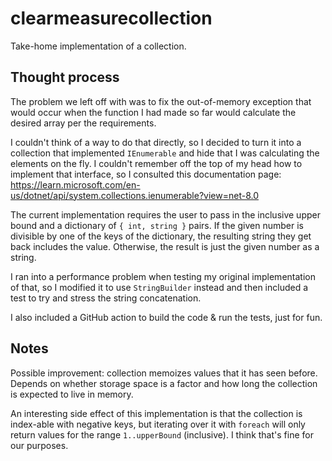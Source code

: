 # clearmeasurecollection

Take-home implementation of a collection.

## Thought process

The problem we left off with was to fix the out-of-memory exception that would occur when the function I had made so far would calculate the desired array per the requirements.

I couldn't think of a way to do that directly, so I decided to turn it into a collection that implemented `IEnumerable` and hide that I was calculating the elements on the fly. I couldn't remember off the top of my head how to implement that interface, so I consulted this documentation page: https://learn.microsoft.com/en-us/dotnet/api/system.collections.ienumerable?view=net-8.0

The current implementation requires the user to pass in the inclusive upper bound and a dictionary of `{ int, string }` pairs. If the given number is divisible by one of the keys of the dictionary, the resulting string they get back includes the value. Otherwise, the result is just the given number as a string.

I ran into a performance problem when testing my original implementation of that, so I modified it to use `StringBuilder` instead and then included a test to try and stress the string concatenation.

I also included a GitHub action to build the code & run the tests, just for fun.

## Notes

Possible improvement: collection memoizes values that it has seen before. Depends on whether storage space is a factor and how long the collection is expected to live in memory.

An interesting side effect of this implementation is that the collection is index-able with negative keys, but iterating over it with `foreach` will only return values for the range `1..upperBound` (inclusive). I think that's fine for our purposes.